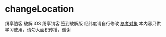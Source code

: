 # changeLocation
纷享逍客 破解
iOS 纷享销客 签到破解版
经纬度请自行修改
[参考对象](https://github.com/rpplusplus/PokemonHook)
本内容只供学习使用，请勿大面积传播，谢谢
